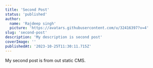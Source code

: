 ```yaml
---
title: 'Second Post'
status: 'published'
author:
  name: 'Rajdeep singh'
  picture: 'https://avatars.githubusercontent.com/u/32416397?v=4'
slug: 'second-post'
description: 'My description is second post'
coverImage: ''
publishedAt: '2023-10-25T11:30:11.715Z'
---
```


My second post is from out static CMS.

